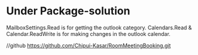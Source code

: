 # Under Package-solution

MailboxSettings.Read is for getting the outlook category.
Calendars.Read & Calendar.ReadWrite is for making changes in the outlook calendar.

//github
https://github.com/Chipui-Kasar/RoomMeetingBooking.git
